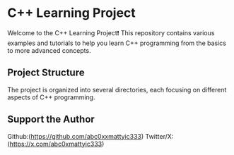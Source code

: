 # C++ Learning Project

Welcome to the C++ Learning Project❗️ This repository contains various examples and tutorials to help you learn C++ programming from the basics to more advanced concepts.

## Project Structure

The project is organized into several directories, each focusing on different aspects of C++ programming.

## Support the Author

Github:(https://github.com/abc0xxmattyic333)
Twitter/X:(https://x.com/abc0xmattyic333)
